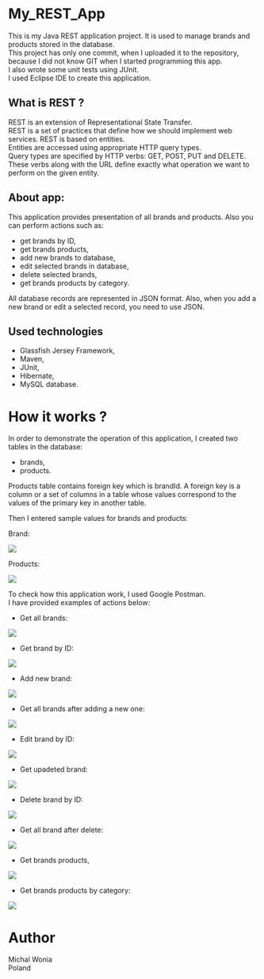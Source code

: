 # My_REST_App

This is my Java REST application project. It is used to manage brands and products stored in the database. <br/>
This project has only one commit, when I uploaded it to the repository, because I did not know GIT when I started programming this app.  <br/>
I also wrote some unit tests using JUnit. <br/>
I used Eclipse IDE to create this application.

## What is REST ?
REST is an extension of Representational State Transfer. <br/>
REST is a set of practices that define how we should implement web services. REST is based on entities. <br/>
Entities are accessed using appropriate HTTP query types. <br/>
Query types are specified by HTTP verbs: GET, POST, PUT and DELETE. <br/>
These verbs along with the URL define exactly what operation we want to perform on the given entity. <br/>

## About app:
This application provides presentation of all brands and products. Also you can perform actions such as:
- get brands by ID,
- get brands products,
- add new brands to database,
- edit selected brands in database,
- delete selected brands,
- get brands products by category.

All database records are represented in JSON format. Also, when you add a new brand or edit a selected record, you need to use JSON.

## Used technologies
- Glassfish Jersey Framework,
- Maven,
- JUnit,
- Hibernate,
- MySQL database.

# How it works ?

In order to demonstrate the operation of this application, I created two tables in the database:
- brands,
- products. 

Products table contains foreign key which is brandId. A foreign key is a column or a set of columns in a table 
whose values correspond to the values of the primary key in another table.

Then I entered sample values for brands and products:

Brand:

<img src="readmeImages/database_brands.png">

Products:

<img src="readmeImages/database_products.png">

To check how this application work, I used Google Postman. <br/>
I have provided examples of actions below:
- Get all brands:

<img src="readmeImages/brands.png">

- Get brand by ID:

<img src="readmeImages/brands_id.png">

- Add new brand:

<img src="readmeImages/brand_post.png">

- Get all brands after adding a new one:

<img src="readmeImages/brands_get_newBrand.png">

- Edit brand by ID:

<img src="readmeImages/brands_put.png">

- Get upadeted brand:

<img src="readmeImages/brands_id_edited.png">

- Delete brand by ID:

<img src="readmeImages/brands_delete.png">

- Get all brand after delete:

<img src="readmeImages/brands_after_delete.png">

- Get brands products,

<img src="readmeImages/brands_id_products.png">

-  Get brands products by category:

<img src="readmeImages/brands_category.png">


# Author

Michal Wonia </br>
Poland
